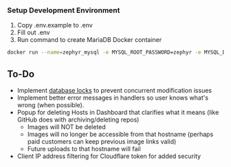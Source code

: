 ### Setup Development Environment
1) Copy .env.example to .env
2) Fill out .env
3) Run command to create MariaDB Docker container
```bash
docker run --name=zephyr_mysql -e MYSQL_ROOT_PASSWORD=zephyr -e MYSQL_DATABASE=zephyr -p 3306:3306 -d mariadb
```

## To-Do
- Implement [database locks](https://gorm.io/docs/advanced_query.html) to prevent concurrent modification issues
- Implement better error messages in handlers so user knows what's wrong (when possible).
- Popup for deleting Hosts in Dashboard that clarifies what it means (like GitHub does with archiving/deleting repos)
  - Images will NOT be deleted
  - Images will no longer be accessible from that hostname (perhaps paid customers can keep previous image links valid)
  - Future uploads to that hostname will fail
- Client IP address filtering for Cloudflare token for added security